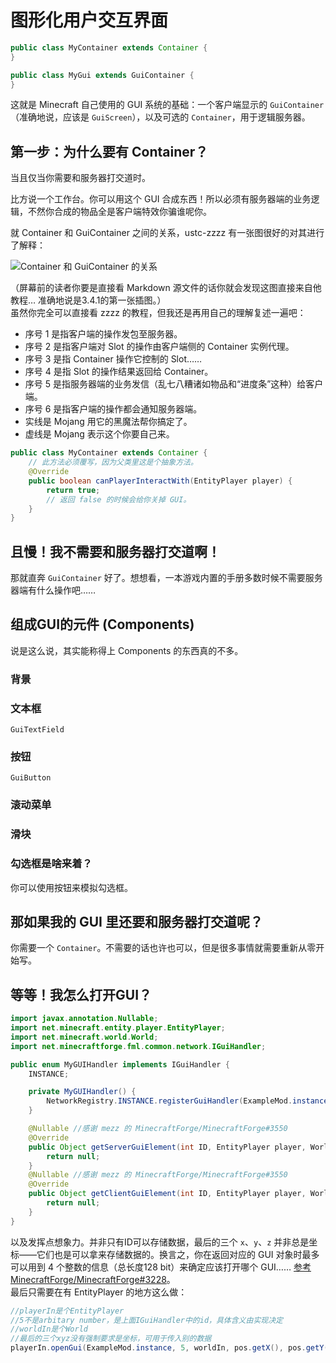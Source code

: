 # 图形化用户交互界面

````java
public class MyContainer extends Container {
}

public class MyGui extends GuiContainer {
}
````

这就是 Minecraft 自己使用的 GUI 系统的基础：一个客户端显示的 `GuiContainer`（准确地说，应该是 `GuiScreen`），以及可选的 `Container`，用于逻辑服务器。

## 第一步：为什么要有 Container？
当且仅当你需要和服务器打交道时。

比方说一个工作台。你可以用这个 GUI 合成东西！所以必须有服务器端的业务逻辑，不然你合成的物品全是客户端特效你骗谁呢你。

就 Container 和 GuiContainer 之间的关系，ustc-zzzz 有一张图很好的对其进行了解释：

![Container 和 GuiContainer 的关系](https://fmltutor.ustc-zzzz.net/resources/gui_analysis.png)

（屏幕前的读者你要是直接看 Markdown 源文件的话你就会发现这图直接来自他教程… 准确地说是3.4.1的第一张插图。）  
虽然你完全可以直接看 zzzz 的教程，但我还是再用自己的理解复述一遍吧：

* 序号 1 是指客户端的操作发包至服务器。
* 序号 2 是指客户端对 Slot 的操作由客户端侧的 Container 实例代理。
* 序号 3 是指 Container 操作它控制的 Slot……
* 序号 4 是指 Slot 的操作结果返回给 Container。
* 序号 5 是指服务器端的业务发信（乱七八糟诸如物品和“进度条”这种）给客户端。
* 序号 6 是指客户端的操作都会通知服务器端。
* 实线是 Mojang 用它的黑魔法帮你搞定了。
* 虚线是 Mojang 表示这个你要自己来。

````java
public class MyContainer extends Container {
    // 此方法必须覆写，因为父类里这是个抽象方法。
    @Override
    public boolean canPlayerInteractWith(EntityPlayer player) {
        return true;
        // 返回 false 的时候会给你关掉 GUI。
    }
}
````

## 且慢！我不需要和服务器打交道啊！
那就直奔 `GuiContainer` 好了。想想看，一本游戏内置的手册多数时候不需要服务器端有什么操作吧……

## 组成GUI的元件 (Components)
说是这么说，其实能称得上 Components 的东西真的不多。
### 背景
### 文本框
`GuiTextField`
### 按钮
`GuiButton`
### 滚动菜单
### 滑块
### 勾选框是啥来着？
你可以使用按钮来模拟勾选框。

## 那如果我的 GUI 里还要和服务器打交道呢？

你需要一个 `Container`。不需要的话也许也可以，但是很多事情就需要重新从零开始写。

## 等等！我怎么打开GUI？
````java
import javax.annotation.Nullable;
import net.minecraft.entity.player.EntityPlayer;
import net.minecraft.world.World;
import net.minecraftforge.fml.common.network.IGuiHandler;

public enum MyGUIHandler implements IGuiHandler {
    INSTANCE;

    private MyGUIHandler() {
        NetworkRegistry.INSTANCE.registerGuiHandler(ExampleMod.instance, this);
    }

    @Nullable //感谢 mezz 的 MinecraftForge/MinecraftForge#3550
    @Override
    public Object getServerGuiElement(int ID, EntityPlayer player, World world, int x, int y, int z) {
        return null;
    }
    @Nullable //感谢 mezz 的 MinecraftForge/MinecraftForge#3550
    @Override
    public Object getClientGuiElement(int ID, EntityPlayer player, World world, int x, int y, int z) {
        return null;
    }
}
````

以及发挥点想象力。并非只有ID可以存储数据，最后的三个 `x`、`y`、`z` 并非总是坐标——它们也是可以拿来存储数据的。换言之，你在返回对应的 GUI 对象时最多可以用到 4 个整数的信息（总长度128 bit）来确定应该打开哪个 GUI…… [参考MinecraftForge/MinecraftForge#3228](https://github.com/MinecraftForge/MinecraftForge/issues/3228)。  
最后只需要在有 EntityPlayer 的地方这么做：

````java
//playerIn是个EntityPlayer
//5不是arbitary number，是上面IGuiHandler中的id，具体含义由实现决定
//worldIn是个World
//最后的三个xyz没有强制要求是坐标，可用于传入别的数据
playerIn.openGui(ExampleMod.instance, 5, worldIn, pos.getX(), pos.getY(), pos.getZ());
````
